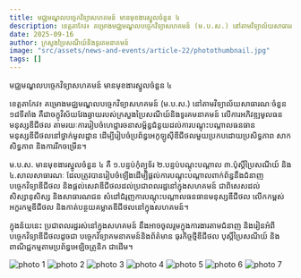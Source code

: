 ```yaml
---
title: មជ្ឈមណ្ឌលបច្ចេកវិទ្យាសហគមន៍ មានមុខងារស្នូលចំនួន ៤
description: ខេត្តតាកែវ៖ គម្រោងមជ្ឈមណ្ឌលបច្ចេកវិទ្យាសហគមន៍ (ម.ប.ស.) នៅតាមវិទ្យាល័យសាធារណៈចំនួន ១៨ទីតាំង គឺជាចក្ខុវិស័យវែងឆ្ងាយរបស់ក្រសួងប្រៃសណីយ៍និងទូរគមនាគមន៍ លើការអភិវឌ្ឍមូលធនមនុស្សឌីជីថល តាមរយៈការរៀបចំហេដ្ឋារចនាសម្ព័ន្ធជំនួយដល់ការបណ្តុះបណ្តាលធនធានមនុស្សឌីជីថលនៅថ្នាក់មូលដ្ឋាន ដើម្បីរៀបចំប្រព័ន្ធអេកូឡូស៊ីឌីជីថលមួយប្រកបដោយប្រសិទ្ធភាព សាកសិទ្ធភាព និងការរីកចម្រើន។
date: 2025-09-16 
author: ក្រសួងប្រៃសណីយ៍និងទូរគមនាគមន៍
image: "src/assets/news-and-events/article-22/photothumbnail.jpg"
tags: []
---
```


មជ្ឈមណ្ឌលបច្ចេកវិទ្យាសហគមន៍ មានមុខងារស្នូលចំនួន ៤

ខេត្តតាកែវ៖ គម្រោងមជ្ឈមណ្ឌលបច្ចេកវិទ្យាសហគមន៍ (ម.ប.ស.) នៅតាមវិទ្យាល័យសាធារណៈចំនួន ១៨ទីតាំង គឺជាចក្ខុវិស័យវែងឆ្ងាយរបស់ក្រសួងប្រៃសណីយ៍និងទូរគមនាគមន៍ លើការអភិវឌ្ឍមូលធនមនុស្សឌីជីថល តាមរយៈការរៀបចំហេដ្ឋារចនាសម្ព័ន្ធជំនួយដល់ការបណ្តុះបណ្តាលធនធានមនុស្សឌីជីថលនៅថ្នាក់មូលដ្ឋាន ដើម្បីរៀបចំប្រព័ន្ធអេកូឡូស៊ីឌីជីថលមួយប្រកបដោយប្រសិទ្ធភាព សាកសិទ្ធភាព និងការរីកចម្រើន។

ម.ប.ស. មានមុខងារស្នូលចំនួន ៤ គឺ ១.បន្ទប់កុំព្យូទ័រ ២.បន្ទប់បណ្តុះបណ្តាល ៣.ប៉ុស្តិ៍ប្រៃសណីយ៍ និង ៤.សាលសាធារណៈ ដែលត្រូវបានរៀបចំឡើងដើម្បីផ្តល់ការបណ្តុះបណ្តាលពាក់ព័ន្ធនឹងជំនាញបច្ចេកវិទ្យាឌីជីថល និងផ្តល់សេវាឌីជីថលដល់ប្រជាពលរដ្ឋនៅក្នុងសហគមន៍ ជាពិសេសដល់សិស្សានុសិស្ស និងសាធារណជន សំដៅជំរុញការបណ្តុះបណ្តាលធនធានមនុស្សឌីជីថល លើកកម្ពស់អក្ខរកម្មឌីជីថល និងកាត់បន្ថយគម្លាតឌីជីថលនៅក្នុងសហគមន៍។ 

ក្នុងន័យនេះ ប្រជាពលរដ្ឋរស់នៅក្នុងសហគមន៍ នឹងអាចចូលរួមក្នុងការងារតាមជំនាញ និងរៀនអំពីបច្ចេកវិទ្យាឌីជីថលដូចជា បច្ចេកវិទ្យាគមនាគមន៍និងព័ត៌មាន ធុរកិច្ចថ្មីឌីជីថល បុស្ដិ៍ប្រៃសណីយ៍ និងពាណិជ្ជកម្មតាមប្រព័ន្ធអេឡិចត្រូនិក ជាដើម។

![photo 1](src/assets/news-and-events/article-22/photo-1.jpg)
![photo 2](src/assets/news-and-events/article-22/photo-2.jpg)
![photo 3](src/assets/news-and-events/article-22/photo-3.jpg)
![photo 4](src/assets/news-and-events/article-22/photo-4.jpg)
![photo 5](src/assets/news-and-events/article-22/photo-5.jpg)
![photo 6](src/assets/news-and-events/article-22/photo-6.jpg)
![photo 7](src/assets/news-and-events/article-22/photo-7.jpg)

